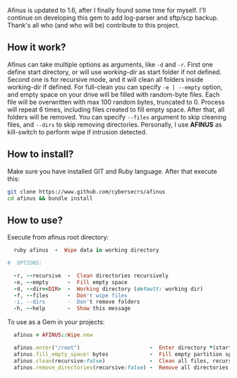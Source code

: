 Afinus is updated to 1.6, after I finally found some time for myself. I'll continue on developing this gem to add log-parser and sftp/scp backup. Thank's all who (and who will be) contribute to this project. 

## How it work?

Afinus can take multiple options as arguments, like `-d` and `-r`. First one define start directory, or will use *working-dir* as start folder if not defined. Second one is for recursive mode, and it will clean all folders inside working-dir if defined. For full-clean you can specify `-e | --empty` option, and empty space on your drive will be filled with random-byte files. Each file will be overwritten with max 100 random bytes, truncated to 0. Process will repeat 6 times, including files created to fill empty space. After that, all folders will be removed. You can specify `--files` argument to skip cleaning files, and `--dirs` to skip removing directories. Personally, I use **AFINUS** as kill-switch to perform wipe if intrusion detected.

## How to install?

Make sure you have installed GIT and Ruby language. After that execute this:

```bash
git clone https://www.github.com/cybersecrs/afinus
cd afinus && bundle install
```

## How to use?

Execute from afinus root directory:

```ruby
  ruby afinus  -  Wipe data in working directory

#  OPTIONS:

  -r, --recursive  -  Clean directories recursively
  -e, --empty      -  Fill empty space
  -d, --dir=<DIR>  -  Working directory (default: working dir)
  -f, --files      -  Don't wipe files
  -i, --dirs       -  Don't remove folders
  -h, --help       -  Show this message
```

To use as a Gem in your projects:

```ruby
  afinus = AFINUS::Wipe.new

  afinus.enter("/root")                      -  Enter directory *(start-folder)*
  afinus.fill_empty_space! bytes             -  Fill empty partition space with *random-byte-files*, (default: 512K )
  afinus.clean(recursive:false)              -  Clean all files, recursively or not
  afinus.remove_directories(recursive:false) -  Remove all directories, recursively or not

```
